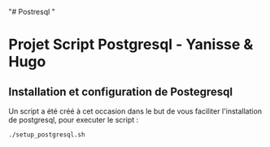 "# Postresql "
# Projet Script Postgresql - Yanisse & Hugo

## Installation et configuration de Postegresql
Un script a été créé à cet occasion dans le but de vous faciliter l'installation de postgresql, pour executer le script :
```bash
./setup_postgresql.sh
```
